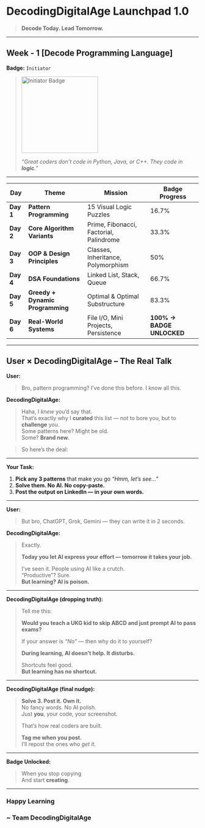 # DecodingDigitalAge Launchpad 1.0
> **Decode Today. Lead Tomorrow.**
---
## Week - 1 [Decode **Programming Language**]
**Badge:** `Initiator`
> <img width="200" height="200" alt="Initiator Badge" src="https://github.com/user-attachments/assets/88496d50-587d-43bb-88c0-299b2e97d0cb" />
> 
> *“Great coders don’t code in Python, Java, or C++. They code in **logic**.”*
---
| Day | **Theme** | **Mission** | **Badge Progress** |
|-----|-----------|-------------|---------------------|
| **Day 1** | **Pattern Programming** | 15 Visual Logic Puzzles | 16.7% |
| **Day 2** | **Core Algorithm Variants** | Prime, Fibonacci, Factorial, Palindrome | 33.3% |
| **Day 3** | **OOP & Design Principles** | Classes, Inheritance, Polymorphism | 50% |
| **Day 4** | **DSA Foundations** | Linked List, Stack, Queue | 66.7% |
| **Day 5** | **Greedy + Dynamic Programming** | Optimal & Optimal Substructure | 83.3% |
| **Day 6** | **Real-World Systems** | File I/O, Mini Projects, Persistence | **100% → BADGE UNLOCKED** |
---
## **User × DecodingDigitalAge** – The Real Talk

**User:**  
> Bro, pattern programming? I’ve done this before. I know all this.

**DecodingDigitalAge:**  
> Haha, I *knew* you’d say that.  
> That’s exactly why I **curated** this list — not to bore you, but to **challenge** you.  
> Some patterns here? Might be old.  
> Some? **Brand new.**

> So here’s the deal:

---

**Your Task:**

1. **Pick any 3 patterns** that make you go *“Hmm, let’s see…”*  
2. **Solve them. No AI. No copy-paste.**  
3. **Post the output on LinkedIn — in your own words.**

---

**User:**  
> But bro, ChatGPT, Grok, Gemini — they can write it in 2 seconds.

**DecodingDigitalAge:**  
> Exactly.  
>  
> **Today you let AI express your effort — tomorrow it takes your job.**  
>  
> I’ve seen it. People using AI like a crutch.  
> “Productive”? Sure.  
> **But learning? AI is poison.**

---

**DecodingDigitalAge (dropping truth):**  
> Tell me this:  
>  
> **Would you teach a UKG kid to skip ABCD and just prompt AI to pass exams?**  
>  
> If your answer is *“No”* — then why do it to yourself?  
>  
> **During learning, AI doesn’t help. It disturbs.**  
>  
> Shortcuts feel good.  
> **But learning has no shortcut.**

---

**DecodingDigitalAge (final nudge):**  
> **Solve 3. Post it. Own it.**  
> No fancy words. No AI polish.  
> Just **you**, your code, your screenshot.  
>  
> That’s how real coders are built.  
>  
> **Tag me when you post.**  
> I’ll repost the ones who *get it*.

---

**Badge Unlocked:**  
> When you stop copying  
> And start **creating**.

---

### Happy Learning

### ~ Team DecodingDigitalAge



